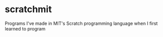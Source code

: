 # scratchmit
Programs I've made in MIT's Scratch programming language when I first learned to program
